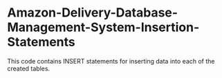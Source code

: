 # Amazon-Delivery-Database-Management-System-Insertion-Statements
This code contains INSERT statements for inserting data into each of the created tables.
